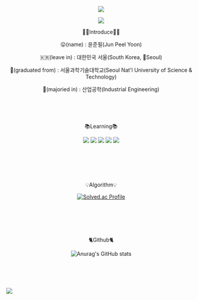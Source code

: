 <p align="center"><img src="https://capsule-render.vercel.app/api?type=waving&color=auto&height=200&section=header&text=Jpeel's_GITHUB!&fontSize=50" /></p>
<p align="center"><a href="https://hits.seeyoufarm.com"><img src="https://hits.seeyoufarm.com/api/count/incr/badge.svg?url=https%3A%2F%2Fgithub.com%2Fleepnujnooy&count_bg=%2379C83D&title_bg=%23555555&icon=&icon_color=%23E7E7E7&title=hits&edge_flat=false"/></a></p>
<p align="center">🙋‍♂️Introduce🙋‍♂️</p>
<p align="center">😛(name) : 윤준필(Jun Peel Yoon)</p>
<p align="center">🇰🇷(leave in) : 대한민국 서울(South Korea, Seoul)</p>
<p align="center">🏫(graduated from) : 서울과학기술대학교(Seoul Nat'l University of Science & Technology)</p>
<p align="center">📝(majoried in) : 산업공학(Industrial Engineering) </p>
<br/>
<br/>
<br/>
<p align="center">📚Learning📚</p>
<div align="center">
  <img src="https://img.shields.io/badge/mariadb-%23003545.svg?&style=for-the-badge&logo=mariadb&logoColor=white" />
  	<img src="https://img.shields.io/badge/docker-%232496ED.svg?&style=for-the-badge&logo=docker&logoColor=white" />
  <img src="https://img.shields.io/badge/spring-%236DB33F.svg?&style=for-the-badge&logo=spring&logoColor=white" />
  	<img src="https://img.shields.io/badge/linux-%23FCC624.svg?&style=for-the-badge&logo=linux&logoColor=black" />
  	<img src="https://img.shields.io/badge/java-%23007396.svg?&style=for-the-badge&logo=java&logoColor=white" />
</div>
<br/>
<br/>
<br/>
<br/>
<br/>
<p align="center">💡Algorithm💡</p>
<div align="center">

  [![Solved.ac Profile](http://mazassumnida.wtf/api/v2/generate_badge?boj=galaxy147)](https://solved.ac/galaxy147/)
  
</div>

<br/>
<br/>
<br/>
<br/>
<p align="center">🐈Github🐈</p>

<div align="center">

  ![Anurag's GitHub stats](https://github-readme-stats.vercel.app/api?username=leepnujnooy&show_icons=true&theme=nightowl)
  
</div>


<br/>
<br/>
<br/>
<br/>
<img src="https://quotepics.com/wp-content/uploads/2018/02/Carl-Sagan-quote-For-small-creatures-such-as-we-the-vastness-is-bearable-only-through-love..jpg"/>
